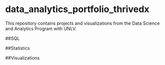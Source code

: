 # data_analytics_portfolio_thrivedx

This repository contains projects and visualizations from the Data Science and Analytics Program with UNLV.

##SQL

##Statistics

##Visualizations
